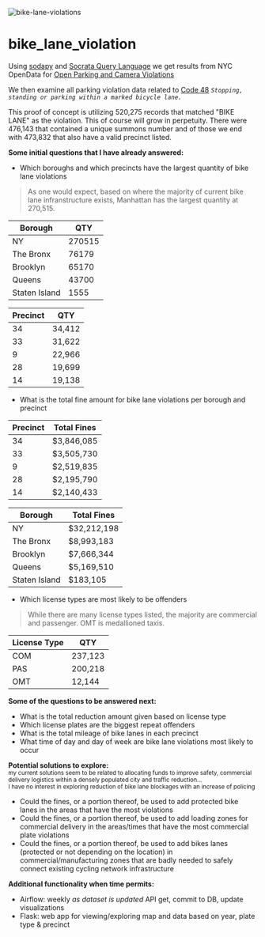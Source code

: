 ![bike-lane-violations](https://user-images.githubusercontent.com/15967377/218348496-4ef7212b-4739-4ade-9d00-b5e691d7c11b.png)

# bike_lane_violation
Using [sodapy](https://github.com/xmunoz/sodapy) and [Socrata Query Language](https://dev.socrata.com/docs/queries/) we get results from NYC OpenData for [Open Parking and Camera Violations](https://data.cityofnewyork.us/City-Government/Open-Parking-and-Camera-Violations/nc67-uf89)<br>

We then examine all parking violation data related to [Code 48](https://www.nyc.gov/site/finance/vehicles/services-violation-codes.page)
<i>`Stopping, standing or parking within a marked bicycle lane.`</i>

This proof of concept is utilizing 520,275 records that matched "BIKE LANE" as the violation. This of course will grow in perpetuity.
There were 476,143 that contained a unique summons number and of those we end with 473,832 that also have a valid precinct listed. 


<b>Some initial questions that I have already answered:</b>

- Which boroughs and which precincts have the largest quantity of bike lane violations<br>
> As one would expect, based on where the majority of current bike lane infranstructure exists, Manhattan has the largest quantity at 270,515. 

| Borough  | QTY |
| ------------- | ------------- |
| NY   | 270515 |
| The Bronx  | 76179  |
| Brooklyn   | 65170 |
| Queens  | 43700 |
| Staten Island  | 1555|

| Precinct  | QTY |
| ------------- | ------------- |
|34     |34,412|
|33     |31,622|
|9      |22,966|
|28     |19,699|
|14     |19,138|
      
- What is the total fine amount for bike lane violations per borough and precinct<br>

| Precinct  | Total Fines |
| ------------- | ------------- |
|34     |$3,846,085|
|33     |$3,505,730|
|9      |$2,519,835|
|28     |$2,195,790|
|14     |$2,140,433|

| Borough  | Total Fines |
| ------------- | ------------- |
| NY   | $32,212,198 |
| The Bronx  | $8,993,183  |
| Brooklyn   | $7,666,344 |
| Queens  | $5,169,510 |
| Staten Island  | $183,105|

- Which license types are most likely to be offenders<br>
> While there are many license types listed, the majority are commercial and passenger. OMT is medallioned taxis.

| License Type  | QTY |
| ------------- | ------------- |
|COM |   237,123|
|PAS    |200,218|
| OMT     |  12,144  |




<b>Some of the questions to be answered next:</b>
- What is the total reduction amount given based on license type<br>
- Which license plates are the biggest repeat offenders<br>
- What is the total mileage of bike lanes in each precinct<br>
- What time of day and day of week are bike lane violations most likely to occur<br>

<b>Potential solutions to explore:</b><br>
<sub>my current solutions seem to be related to allocating funds to improve safety, commercial delivery logistics within a densely populated city and traffic reduction...<br>I have no interest in exploring reduction of bike lane blockages with an increase of policing</sub>
  - Could the fines, or a portion thereof, be used to add protected bike lanes in the areas that have the most violations<br>
  - Could the fines, or a portion thereof, be used to add loading zones for commercial delivery in the areas/times that have the most commercial plate violations<br>
  - Could the fines, or a portion thereof, be used to add bikes lanes (protected or not depending on the location) in commercial/manufacturing zones that are badly needed to safely connect existing cycling network infrastructure<br>

<b>Additional functionality when time permits:</b>
- Airflow: weekly <i>as dataset is updated</i> API get, commit to DB, update visualizations
- Flask: web app for viewing/exploring map and data based on year, plate type & precinct



